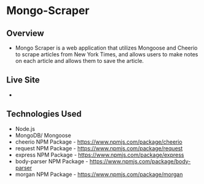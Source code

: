# Mongo-Scraper

## Overview
- Mongo Scraper is a web application that utilizes Mongoose and Cheerio to scrape articles from New York Times, and allows users to make notes on each article and allows them to save the article.

## Live Site
- 

## Technologies Used
- Node.js
- MongoDB/ Mongoose
- cheerio NPM Package - https://www.npmjs.com/package/cheerio
- request NPM Package - https://www.npmjs.com/package/request
- express NPM Package - https://www.npmjs.com/package/express
- body-parser NPM Package - https://www.npmjs.com/package/body-parser
- morgan NPM Package - https://www.npmjs.com/package/morgan